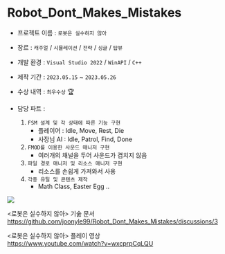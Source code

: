 # Robot_Dont_Makes_Mistakes

* 프로젝트 이름 : `로봇은 실수하지 않아`  
* 장르 : `캐주얼` / `시뮬레이션` / `전략` / `싱글` / `탑뷰`  
* 개발 환경 : `Visual Studio 2022` / `WinAPI` / `C++`
* 제작 기간 : `2023.05.15` ~ `2023.05.26`  
* 수상 내역 : `최우수상` 🏆

* 담당 파트 :
  1. `FSM 설계 및 각 상태에 따른 기능 구현`
     - 플레이어 : Idle, Move, Rest, Die
     - 사장님 AI : Idle, Patrol, Find, Done
  3. `FMOD를 이용한 사운드 매니저 구현`
     - 여러개의 채널을 두어 사운드가 겹치지 않음
  4. `파일 경로 매니저 및 리소스 매니저 구현`
     - 리소스를 손쉽게 가져와서 사용
  6. `각종 유틸 및 콘텐츠 제작`
     - Math Class, Easter Egg ..

![](https://github.com/joonyle99/Robot_Dont_Makes_Mistakes/assets/67359781/8b811a04-b2e4-4464-918e-2562019290de)

&lt;로봇은 실수하지 않아> 기숧 문서  
<https://github.com/joonyle99/Robot_Dont_Makes_Mistakes/discussions/3>

&lt;로봇은 실수하지 않아> 플레이 영상  
<https://www.youtube.com/watch?v=wxcprpCqLQU>
